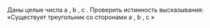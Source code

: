  Даны целые числа a , b , c . Проверить истинность высказывания:
 «Существует треугольник со сторонами a , b , c »
